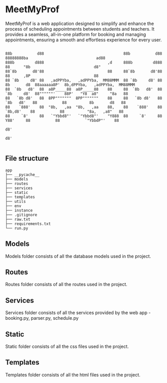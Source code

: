 # MeetMyProf
MeetMyProf is a web application designed to simplify and enhance the process of scheduling appointments between students and teachers. It provides a seamless, all-in-one platform for booking and managing appointments, ensuring a smooth and effortless experience for every user.

```
                                                                                                                              
88b           d88                                   88b           d88               88888888ba                              ad88  
888b         d888                            ,d     888b         d888               88      "8b                            d8"    
88`8b       d8'88                            88     88`8b       d8'88               88      ,8P                            88     
88 `8b     d8' 88   ,adPPYba,   ,adPPYba,  MM88MMM  88 `8b     d8' 88  8b       d8  88aaaaaa8P'  8b,dPPYba,   ,adPPYba,  MM88MMM  
88  `8b   d8'  88  a8P_____88  a8P_____88    88     88  `8b   d8'  88  `8b     d8'  88""""""'    88P'   "Y8  a8"     "8a   88     
88   `8b d8'   88  8PP"""""""  8PP"""""""    88     88   `8b d8'   88   `8b   d8'   88           88          8b       d8   88     
88    `888'    88  "8b,   ,aa  "8b,   ,aa    88,    88    `888'    88    `8b,d8'    88           88          "8a,   ,a8"   88     
88     `8'     88   `"Ybbd8"'   `"Ybbd8"'    "Y888  88     `8'     88      Y88'     88           88           `"YbbdP"'    88     
                                                                           d8'                                                    
                                                                          d8'
                                                                                     
```
                                                                                                                        
## File structure
```
app
├── __pycache__
├── models
├── routes
├── services
├── static
├── templates
├── utils
├── env
├── instance
├── .gitignore
├── raw.txt
├── requirements.txt
└── run.py
```




## Models
Models folder consists of all the database models used in the project.

## Routes
Routes folder consists of all the routes used in the project.

## Services
Services folder consists of all the services provided by the web app - booking.py, parser.py, schedule.py

## Static
Static folder consists of all the css files used in the project.

## Templates
Templates folder consists of all the html files used in the project.







     
